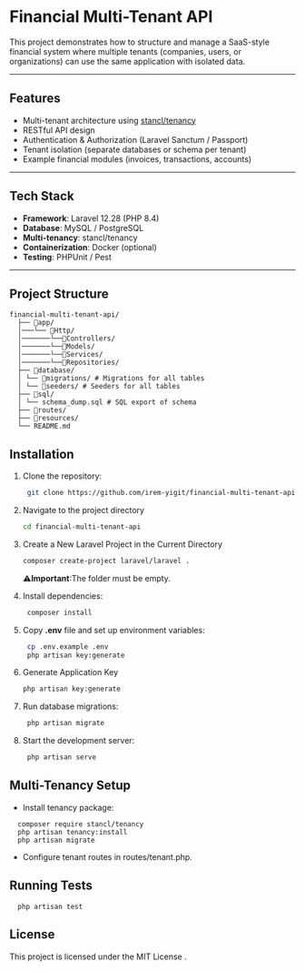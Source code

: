 # Financial Multi-Tenant API

This project demonstrates how to structure and manage a SaaS-style financial system where multiple tenants (companies, users, or organizations) can use the same application with isolated data.

---

## Features
- Multi-tenant architecture using [stancl/tenancy](https://tenancyforlaravel.com/)
- RESTful API design
- Authentication & Authorization (Laravel Sanctum / Passport)
- Tenant isolation (separate databases or schema per tenant)
- Example financial modules (invoices, transactions, accounts)

---

## Tech Stack
- **Framework**: Laravel 12.28 (PHP 8.4)
- **Database**: MySQL / PostgreSQL
- **Multi-tenancy**: stancl/tenancy
- **Containerization**: Docker (optional)
- **Testing**: PHPUnit / Pest

---

## Project Structure
```
financial-multi-tenant-api/
  ├── 📁app/
  │───└── 📁Http/
  │───────└──📁Controllers/
  │───────└──📁Models/
  │───────└──📁Services/
  │───────└──📁Repositories/         
  ├── 📁database/
  │ └── 📁migrations/ # Migrations for all tables
  │ └── 📁seeders/ # Seeders for all tables
  ├── 📁sql/
  │ └── schema_dump.sql # SQL export of schema
  ├── 📁routes/
  ├── 📁resources/
  └── README.md
```


## Installation

1. Clone the repository:

   ```bash
    git clone https://github.com/irem-yigit/financial-multi-tenant-api.git
   ```
2. Navigate to the project directory 

    ```bash
    cd financial-multi-tenant-api
    ```
3. Create a New Laravel Project in the Current Directory

    ```bash
    composer create-project laravel/laravel .
    ```
    ⚠️**Important**:The folder must be empty.
4. Install dependencies:

   ```bash
    composer install
   ```

5. Copy **.env** file and set up environment variables:

   ```bash
    cp .env.example .env
    php artisan key:generate
   ```
6. Generate Application Key

    ```bash
    php artisan key:generate
   ```

7. Run database migrations:

   ```bash
    php artisan migrate
   ```
5. Start the development server:

   ```bash
    php artisan serve
   ```
## Multi-Tenancy Setup
* Install tenancy package:

 ```
   composer require stancl/tenancy
   php artisan tenancy:install
   php artisan migrate
 ```

* Configure tenant routes in routes/tenant.php.

## Running Tests
 ``` 
   php artisan test
 ```

## License

This project is licensed under the MIT License
.
